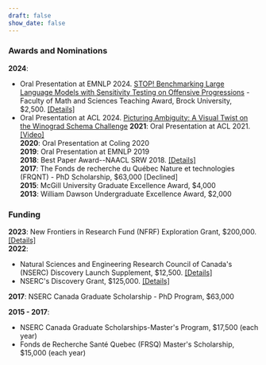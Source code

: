 ```yaml
---
draft: false
show_date: false
---
```


### Awards and Nominations

**2024**: 
- Oral Presentation at EMNLP 2024. [STOP! Benchmarking Large Language Models with Sensitivity Testing on Offensive Progressions](/publication/morabito2024stopbenchmarkinglargelanguagemodels)
-Faculty of Math and Sciences Teaching Award, Brock University, $2,500. [[Details]](https://brocku.ca/brock-news/2024/06/math-and-science-awards-recognize-teaching-research-excellence/)  
- Oral Presentation at ACL 2024. [Picturing Ambiguity: A Visual Twist on the Winograd Schema Challenge](/publication/park-2024-winovis)
**2021**: Oral Presentation at ACL 2021. [[Video]](https://aclanthology.org/2021.acl-long.553.mp4)  
**2020**: Oral Presentation at Coling 2020  
**2019**: Oral Presentation at EMNLP 2019  
**2018**: Best Paper Award--NAACL SRW 2018. [[Details]](https://x.com/naacl_srw_2018/status/1003050917787136005)  
**2017**: The Fonds de recherche du Québec Nature et technologies (FRQNT) - PhD Scholarship, $63,000 [Declined]  
**2015**: McGill University Graduate Excellence Award, $4,000  
**2013**: William Dawson Undergraduate Excellence Award, $2,000  

### Funding

**2023**: New Frontiers in Research Fund (NFRF) Exploration Grant, $200,000. [[Details]](https://www.sshrc-crsh.gc.ca/funding-financement/nfrf-fnfr/exploration/2022/award_recipients-titulaires_subvention-eng.aspx)  
**2022**:
- Natural Sciences and Engineering Research Council of Canada's (NSERC) Discovery Launch Supplement, $12,500. [[Details]](https://www.nserc-crsng.gc.ca/NSERC-CRSNG/FundingDecisions-DecisionsFinancement/ResearchGrants-SubventionsDeRecherche/ResultsGSCDetail-ResultatsCSSDetails_eng.asp?Year=2022&GSC=1507)  
- NSERC's Discovery Grant, $125,000. [[Details]](https://www.nserc-crsng.gc.ca/NSERC-CRSNG/FundingDecisions-DecisionsFinancement/ResearchGrants-SubventionsDeRecherche/ResultsGSCDetail-ResultatsCSSDetails_eng.asp?Year=2022&GSC=1507)  

**2017**:  NSERC Canada Graduate Scholarship - PhD Program, $63,000  
 
**2015 - 2017**: 
- NSERC Canada Graduate Scholarships-Master's Program, $17,500 (each year)
- Fonds de Recherche Santé Quebec (FRSQ) Master's Scholarship, $15,000 (each year)